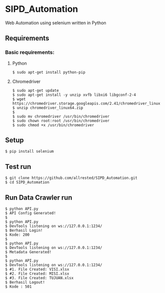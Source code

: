 # SIPD_Automation
 Web Automation using selenium written in Python

## Requirements

### Basic requirements:

 1. Python

	```
	$ sudo apt-get install python-pip
	```

 2. Chromedriver

	```
    $ sudo apt-get update
	$ sudo apt-get install -y unzip xvfb libxi6 libgconf-2-4
    $ wget https://chromedriver.storage.googleapis.com/2.41/chromedriver_linux64.zip
    $ unzip chromedriver_linux64.zip
    $ 
    $ sudo mv chromedriver /usr/bin/chromedriver
    $ sudo chown root:root /usr/bin/chromedriver
    $ sudo chmod +x /usr/bin/chromedriver
	```

## Setup

```
$ pip install selenium
```

## Test run

```
$ git clone https://github.com/allrested/SIPD_Automation.git
$ cd SIPD_Automation
```

## Run Data Crawler run

```
$ python API.py
$ API Config Generated!
$
$ python API.py
$ DevTools listening on ws://127.0.0.1:1234/
$ Berhasil Login!
$ Kode: 200
$
$ python API.py
$ DevTools listening on ws://127.0.0.1:1234/
$ Metadata Generated!
$
$ python API.py
$ DevTools listening on ws://127.0.0.1:1234/
$ #1. File Created: VISI.xlsx
$ #2. File Created: MISI.xlsx
$ #3. File Created: TUJUAN.xlsx
$ Berhasil Logout!
$ Kode : 501
```
